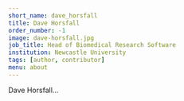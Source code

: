 ```yaml
---
short_name: dave_horsfall
title: Dave Horsfall
order_number: -1
image: dave-horsfall.jpg
job_title: Head of Biomedical Research Software
institution: Newcastle University
tags: [author, contributor]
menu: about
---
```


Dave Horsfall...
